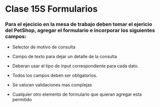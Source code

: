 # Clase 15S Formularios

### Para el ejecicio en la mesa de trabajo deben tomar el ejericio del PetShop, agregar el formulario e incorporar los siguientes campos:
- Selector de motivo de consulta
- Campo de texto para dejar un detalle de la consulta

- Deberan usar el tipo de input correspondiente para cada dato. 
- Todos los campos deben ser obligatorios. 
- Se valoran validaciones mas complejas
- Cualquier otro elemento de formulario que quieran agregar esta permitido

